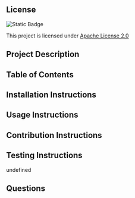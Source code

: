 
## License
![Static Badge](https://img.shields.io/badge/License-Apache_License_2.0-blue)

This project is licensed under [Apache License 2.0](https://opensource.org/license/apache-2-0/)

## Project Description


## Table of Contents

## Installation Instructions


## Usage Instructions


## Contribution Instructions


## Testing Instructions
undefined

## Questions


